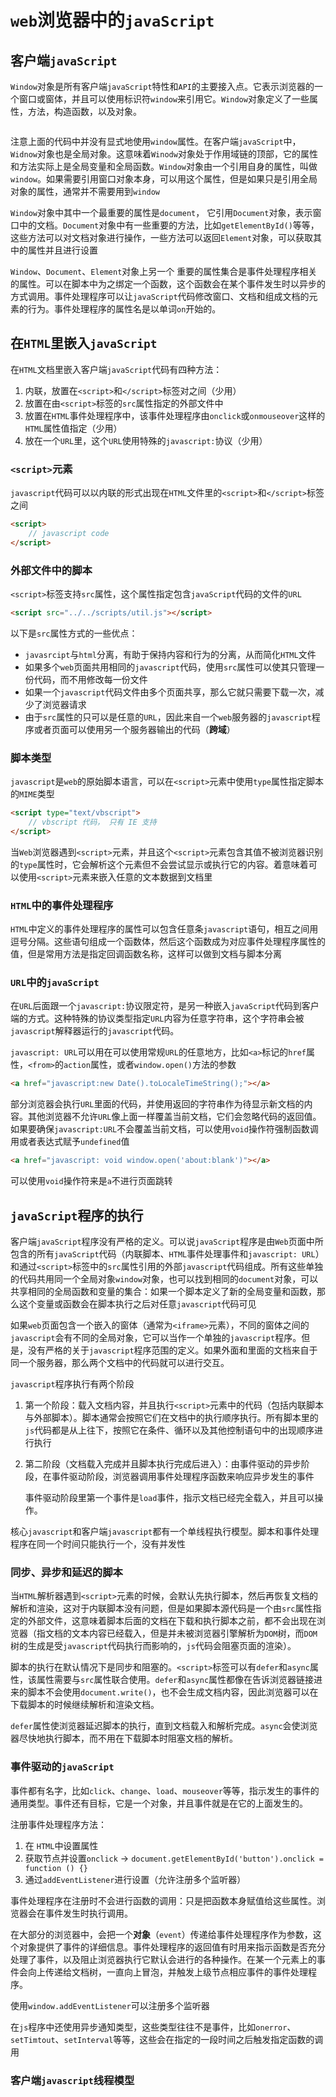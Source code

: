 # `web`浏览器中的`javaScript`

## 客户端`javaScript`

`Window`对象是所有客户端`javaScript`特性和`API`的主要接入点。它表示浏览器的一个窗口或窗体，并且可以使用标识符`window`来引用它。`Window`对象定义了一些属性，方法，构造函数，以及对象。

```javascript

```

注意上面的代码中并没有显式地使用`window`属性。在客户端`javaScript`中，`Widnow`对象也是全局对象。这意味着`Winodw`对象处于作用域链的顶部，它的属性和方法实际上是全局变量和全局函数。`Window`对象由一个引用自身的属性，叫做`window`。如果需要引用窗口对象本身，可以用这个属性，但是如果只是引用全局对象的属性，通常并不需要用到`window`

`Window`对象中其中一个最重要的属性是`document`， 它引用`Document`对象，表示窗口中的文档。`Document`对象中有一些重要的方法，比如`getElementById()`等等，这些方法可以对文档对象进行操作，一些方法可以返回`Element`对象，可以获取其中的属性并且进行设置

`Window`、`Document`、`Element`对象上另一个 重要的属性集合是事件处理程序相关的属性。可以在脚本中为之绑定一个函数，这个函数会在某个事件发生时以异步的方式调用。事件处理程序可以让`javaScript`代码修改窗口、文档和组成文档的元素的行为。事件处理程序的属性名是以单词`on`开始的。

## 在`HTML`里嵌入`javaScript`

在`HTML`文档里嵌入客户端`javaScript`代码有四种方法：

1. 内联，放置在`<script>`和`</script>`标签对之间（少用）
2. 放置在由`<script>`标签的`src`属性指定的外部文件中
3. 放置在`HTML`事件处理程序中，该事件处理程序由`onclick`或`onmouseover`这样的`HTML`属性值指定（少用）
4. 放在一个`URL`里，这个`URL`使用特殊的`javascript:`协议（少用）

### `<script>`元素

`javascript`代码可以以内联的形式出现在`HTML`文件里的`<script>`和`</script>`标签之间

```html
<script>
    // javascript code
</script>
```

### 外部文件中的脚本

`<script>`标签支持`src`属性，这个属性指定包含`javaScript`代码的文件的`URL`

```html
<script src="../../scripts/util.js"></script>
```

以下是`src`属性方式的一些优点：

- `javasrcipt`与`html`分离，有助于保持内容和行为的分离，从而简化`HTML`文件
- 如果多个`web`页面共用相同的`javascript`代码，使用`src`属性可以使其只管理一份代码，而不用修改每一份文件
- 如果一个`javascript`代码文件由多个页面共享，那么它就只需要下载一次，减少了浏览器请求
- 由于`src`属性的只可以是任意的`URL`，因此来自一个`web`服务器的`javascript`程序或者页面可以使用另一个服务器输出的代码（**跨域**）

### 脚本类型

`javascript`是`web`的原始脚本语言，可以在`<script>`元素中使用`type`属性指定脚本的`MIME`类型

```html
<script type="text/vbscript">
    // vbscript 代码， 只有 IE 支持
</script>
```

当`Web`浏览器遇到`<script>`元素，并且这个`<script>`元素包含其值不被浏览器识别的`type`属性时，它会解析这个元素但不会尝试显示或执行它的内容。着意味着可以使用`<script>`元素来嵌入任意的文本数据到文档里

### `HTML`中的事件处理程序

`HTML`中定义的事件处理程序的属性可以包含任意条`javascript`语句，相互之间用逗号分隔。这些语句组成一个函数体，然后这个函数成为对应事件处理程序属性的值，但是常用方法是指定回调函数名称，这样可以做到文档与脚本分离

### `URL`中的`javaScript`

在`URL`后面跟一个`javascript:`协议限定符，是另一种嵌入`javaScript`代码到客户端的方式。这种特殊的协议类型指定`URL`内容为任意字符串，这个字符串会被`javascript`解释器运行的`javascript`代码。

`javascript: URL`可以用在可以使用常规`URL`的任意地方，比如`<a>`标记的`href`属性，`<from>`的`action`属性，或者`window.open()`方法的参数

```html
<a href="javascript:new Date().toLocaleTimeString();"></a>
```

部分浏览器会执行`URL`里面的代码，并使用返回的字符串作为待显示新文档的内容。其他浏览器不允许`URL`像上面一样覆盖当前文档，它们会忽略代码的返回值。如果要确保`javascript:URL`不会覆盖当前文档，可以使用`void`操作符强制函数调用或者表达式赋予`undefined`值

```html
<a href="javascript: void window.open('about:blank')"></a>
```

可以使用`void`操作符来是`a`不进行页面跳转

## `javaScript`程序的执行

客户端`javaScript`程序没有严格的定义。可以说`javaScript`程序是由`Web`页面中所包含的所有`javaScript`代码（内联脚本、`HTML`事件处理事件和`javascript: URL`）和通过`<script>`标签中的`src`属性引用的外部`javascript`代码组成。所有这些单独的代码共用同一个全局对象`window`对象，也可以找到相同的`document`对象，可以共享相同的全局函数和变量的集合：如果一个脚本定义了新的全局变量和函数，那么这个变量或函数会在脚本执行之后对任意`javascript`代码可见

如果`web`页面包含一个嵌入的窗体（通常为`<iframe>`元素），不同的窗体之间的`javascript`会有不同的全局对象，它可以当作一个单独的`javascript`程序。但是，没有严格的关于`javascript`程序范围的定义。如果外面和里面的文档来自于同一个服务器，那么两个文档中的代码就可以进行交互。

`javascript`程序执行有两个阶段

1. 第一个阶段：载入文档内容，并且执行`<script>`元素中的代码（包括内联脚本与外部脚本）。脚本通常会按照它们在文档中的执行顺序执行。所有脚本里的`js`代码都是从上往下，按照它在条件、循环以及其他控制语句中的出现顺序进行执行

2. 第二阶段（文档载入完成并且脚本执行完成后进入）：由事件驱动的异步阶段，在事件驱动阶段，浏览器调用事件处理程序函数来响应异步发生的事件

   事件驱动阶段里第一个事件是`load`事件，指示文档已经完全载入，并且可以操作。

核心`javascript`和客户端`javascript`都有一个单线程执行模型。脚本和事件处理程序在同一个时间只能执行一个，没有并发性

### 同步、异步和延迟的脚本

当`HTML`解析器遇到`<script>`元素的时候，会默认先执行脚本，然后再恢复文档的解析和渲染，这对于内联脚本没有问题，但是如果脚本源代码是一个由`src`属性指定的外部文件，这意味着脚本后面的文档在下载和执行脚本之前，都不会出现在浏览器（指文档的文本内容已经载入，但是并未被浏览器引擎解析为`DOM`树，而`DOM`树的生成是受`javascript`代码执行而影响的，`js`代码会阻塞页面的渲染）。

脚本的执行在默认情况下是同步和阻塞的。`<script>`标签可以有`defer`和`async`属性，该属性需要与`src`属性联合使用。`defer`和`async`属性都像在告诉浏览器链接进来的脚本不会使用`document.write()`，也不会生成文档内容，因此浏览器可以在下载脚本的时候继续解析和渲染文档。

`defer`属性使浏览器延迟脚本的执行，直到文档载入和解析完成。`async`会使浏览器尽快地执行脚本，而不用在下载脚本时阻塞文档的解析。

### 事件驱动的`javaScript`

事件都有名字，比如`click`、`change`、`load`、`mouseover`等等，指示发生的事件的通用类型。事件还有目标，它是一个对象，并且事件就是在它的上面发生的。

注册事件处理程序方法：

1. 在 `HTML`中设置属性
2. 获取节点并设置`onclick` -> `document.getElementById('button').onclick = function () {}`
3. 通过`addEventListener`进行设置（允许注册多个监听器）

事件处理程序在注册时不会进行函数的调用：只是把函数本身赋值给这些属性。浏览器会在事件发生时执行调用。

在大部分的浏览器中，会把一个**对象**（`event`）传递给事件处理程序作为参数，这个对象提供了事件的详细信息。事件处理程序的返回值有时用来指示函数是否充分处理了事件，以及阻止浏览器执行它默认会进行的各种操作。在某一个元素上的事件会向上传递给文档树，一直向上冒泡，并触发上级节点相应事件的事件处理程序。

使用`window.addEventListener`可以注册多个监听器

在`js`程序中还使用异步通知类型，这些类型往往不是事件，比如`onerror`、`setTimtout`、`setInterval`等等，这些会在指定的一段时间之后触发指定函数的调用

### 客户端`javascript`线程模型